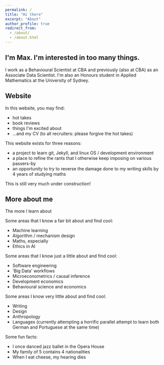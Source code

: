 ```yaml
---
permalink: /
title: "Hi there"
excerpt: "About"
author_profile: true
redirect_from: 
  - /about/
  - /about.html
---
```

I'm Max. I'm interested in too many things.
-----
I work as a Behavioural Scientist at CBA and previously (also at CBA) as an Associate Data Scientist. I'm also an Honours student in Applied Mathematics at the University of Sydney.

Website
-----
In this website, you may find:

- hot takes
- book reviews
- things I'm excited about
- ...and my CV (to all recruiters: please forgive the hot takes)

This website exists for three reasons:
- a project to learn git, Jekyll, and linux OS / development environment
- a place to refine the rants that I otherwise keep imposing on various passers-by
- an opportunity to try to reverse the damage done to my writing skills by 4 years of studying maths

This is still very much under construction!

More about me
-------
The more I learn about 

Some areas that I know a fair bit about and find cool:
- Machine learning
- Algorithm / mechanism design
- Maths, especially 
- Ethics in AI

Some areas that I know just a little about and find cool:
- Software engineering
- 'Big Data' workflows
- Microeconometrics / causal inference
- Development economics
- Behavioural science and economics

Some areas I know very little about and find cool:
- Writing 
- Design
- Anthropology
- Languages (currently attempting a horrific parallel attempt to learn both German and Portuguese at the same time)

Some fun facts:
- I once danced jazz ballet in the Opera House
- My family of 5 contains 4 nationalities
- When I eat cheese, my hearing dies

